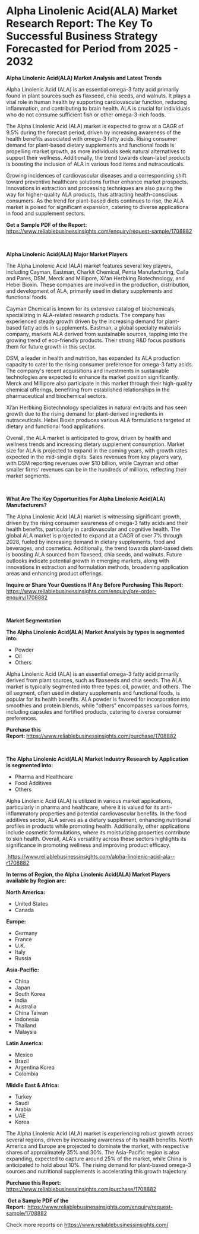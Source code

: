 <p><h1>Alpha Linolenic Acid(ALA) Market Research Report: The Key To Successful Business Strategy Forecasted for Period from 2025 - 2032</h1></p><p><strong>Alpha Linolenic Acid(ALA) Market Analysis and Latest Trends</strong></p>
<p><p>Alpha Linolenic Acid (ALA) is an essential omega-3 fatty acid primarily found in plant sources such as flaxseed, chia seeds, and walnuts. It plays a vital role in human health by supporting cardiovascular function, reducing inflammation, and contributing to brain health. ALA is crucial for individuals who do not consume sufficient fish or other omega-3-rich foods.</p><p>The Alpha Linolenic Acid (ALA) market is expected to grow at a CAGR of 9.5% during the forecast period, driven by increasing awareness of the health benefits associated with omega-3 fatty acids. Rising consumer demand for plant-based dietary supplements and functional foods is propelling market growth, as more individuals seek natural alternatives to support their wellness. Additionally, the trend towards clean-label products is boosting the inclusion of ALA in various food items and nutraceuticals. </p><p>Growing incidences of cardiovascular diseases and a corresponding shift toward preventive healthcare solutions further enhance market prospects. Innovations in extraction and processing techniques are also paving the way for higher-quality ALA products, thus attracting health-conscious consumers. As the trend for plant-based diets continues to rise, the ALA market is poised for significant expansion, catering to diverse applications in food and supplement sectors.</p></p>
<p><strong>Get a Sample PDF of the Report:&nbsp;</strong> <a href="https://www.reliablebusinessinsights.com/enquiry/request-sample/1708882?utm_campaign=2633&utm_medium=2&utm_source=Github&utm_content=ia&utm_term=27032025&utm_id=alpha-linolenic-acidala">https://www.reliablebusinessinsights.com/enquiry/request-sample/1708882</a></p>
<p>&nbsp;</p>
<p><strong>Alpha Linolenic Acid(ALA) Major Market Players</strong></p>
<p><p>The Alpha Linolenic Acid (ALA) market features several key players, including Cayman, Eastman, Charkit Chemical, Penta Manufacturing, Caila and Pares, DSM, Merck and Millipore, Xi'an Herbking Biotechnology, and Hebei Bioxin. These companies are involved in the production, distribution, and development of ALA, primarily used in dietary supplements and functional foods.</p><p>Cayman Chemical is known for its extensive catalog of biochemicals, specializing in ALA-related research products. The company has experienced steady growth driven by the increasing demand for plant-based fatty acids in supplements. Eastman, a global specialty materials company, markets ALA derived from sustainable sources, tapping into the growing trend of eco-friendly products. Their strong R&D focus positions them for future growth in this sector.</p><p>DSM, a leader in health and nutrition, has expanded its ALA production capacity to cater to the rising consumer preference for omega-3 fatty acids. The company's recent acquisitions and investments in sustainable technologies are expected to enhance its market position significantly. Merck and Millipore also participate in this market through their high-quality chemical offerings, benefiting from established relationships in the pharmaceutical and biochemical sectors.</p><p>Xi’an Herbking Biotechnology specializes in natural extracts and has seen growth due to the rising demand for plant-derived ingredients in nutraceuticals. Hebei Bioxin produces various ALA formulations targeted at dietary and functional food applications.</p><p>Overall, the ALA market is anticipated to grow, driven by health and wellness trends and increasing dietary supplement consumption. Market size for ALA is projected to expand in the coming years, with growth rates expected in the mid-single digits. Sales revenues from key players vary, with DSM reporting revenues over $10 billion, while Cayman and other smaller firms' revenues can be in the hundreds of millions, reflecting their market segments.</p></p>
<p>&nbsp;</p>
<p><strong>What Are The Key Opportunities For Alpha Linolenic Acid(ALA) Manufacturers?</strong></p>
<p><p>The Alpha Linolenic Acid (ALA) market is witnessing significant growth, driven by the rising consumer awareness of omega-3 fatty acids and their health benefits, particularly in cardiovascular and cognitive health. The global ALA market is projected to expand at a CAGR of over 7% through 2028, fueled by increasing demand in dietary supplements, food and beverages, and cosmetics. Additionally, the trend towards plant-based diets is boosting ALA sourced from flaxseed, chia seeds, and walnuts. Future outlooks indicate potential growth in emerging markets, along with innovations in extraction and formulation methods, broadening application areas and enhancing product offerings.</p></p>
<p><strong>Inquire or Share Your Questions If Any Before Purchasing This Report:</strong> <a href="https://www.reliablebusinessinsights.com/enquiry/pre-order-enquiry/1708882?utm_campaign=2633&utm_medium=2&utm_source=Github&utm_content=ia&utm_term=27032025&utm_id=alpha-linolenic-acidala">https://www.reliablebusinessinsights.com/enquiry/pre-order-enquiry/1708882</a></p>
<p>&nbsp;</p>
<p><strong>Market Segmentation</strong></p>
<p><strong>The Alpha Linolenic Acid(ALA) Market Analysis by types is segmented into:</strong></p>
<p><ul><li>Powder</li><li>Oil</li><li>Others</li></ul></p>
<p><p>Alpha Linolenic Acid (ALA) is an essential omega-3 fatty acid primarily derived from plant sources, such as flaxseeds and chia seeds. The ALA market is typically segmented into three types: oil, powder, and others. The oil segment, often used in dietary supplements and functional foods, is popular for its health benefits. ALA powder is favored for incorporation into smoothies and protein blends, while "others" encompasses various forms, including capsules and fortified products, catering to diverse consumer preferences.</p></p>
<p><strong>Purchase this Report:&nbsp;</strong><a href="https://www.reliablebusinessinsights.com/purchase/1708882?utm_campaign=2633&utm_medium=2&utm_source=Github&utm_content=ia&utm_term=27032025&utm_id=alpha-linolenic-acidala">https://www.reliablebusinessinsights.com/purchase/1708882</a></p>
<p>&nbsp;</p>
<p><strong>The Alpha Linolenic Acid(ALA) Market Industry Research by Application is segmented into:</strong></p>
<p><ul><li>Pharma and Healthcare</li><li>Food Additives</li><li>Others</li></ul></p>
<p><p>Alpha Linolenic Acid (ALA) is utilized in various market applications, particularly in pharma and healthcare, where it is valued for its anti-inflammatory properties and potential cardiovascular benefits. In the food additives sector, ALA serves as a dietary supplement, enhancing nutritional profiles in products while promoting health. Additionally, other applications include cosmetic formulations, where its moisturizing properties contribute to skin health. Overall, ALA's versatility across these sectors highlights its significance in promoting wellness and improving product efficacy.</p></p>
<p><a href="https://www.reliablebusinessinsights.com/alpha-linolenic-acid-ala--r1708882?utm_campaign=2633&utm_medium=2&utm_source=Github&utm_content=ia&utm_term=27032025&utm_id=alpha-linolenic-acidala">&nbsp;https://www.reliablebusinessinsights.com/alpha-linolenic-acid-ala--r1708882</a></p>
<p><strong>In terms of Region, the Alpha Linolenic Acid(ALA) Market Players available by Region are:</strong></p>
<p>
    <p> <strong> North America: </strong>
        <ul>
            <li>United States</li>
            <li>Canada</li>
        </ul>
        </p> 
    <p> <strong> Europe: </strong>
        <ul>
            <li>Germany</li>
            <li>France</li>
            <li>U.K.</li>
            <li>Italy</li>
            <li>Russia</li>
        </ul>
        </p> 
    <p> <strong> Asia-Pacific: </strong>
        <ul>
            <li>China</li>
            <li>Japan</li>
            <li>South Korea</li>
            <li>India</li>
            <li>Australia</li>
            <li>China Taiwan</li>
            <li>Indonesia</li>
            <li>Thailand</li>
            <li>Malaysia</li>
        </ul>
        </p> 
    <p> <strong> Latin America: </strong>
        <ul>
            <li>Mexico</li>
            <li>Brazil</li>
            <li>Argentina Korea</li>
            <li>Colombia</li>
        </ul>
        </p> 
    <p> <strong> Middle East & Africa: </strong>
        <ul>
            <li>Turkey</li>
            <li>Saudi</li>
            <li>Arabia</li>
            <li>UAE</li>
            <li>Korea</li>
        </ul>
    </p>
    </p>
<p><p>The Alpha Linolenic Acid (ALA) market is experiencing robust growth across several regions, driven by increasing awareness of its health benefits. North America and Europe are projected to dominate the market, with respective shares of approximately 35% and 30%. The Asia-Pacific region is also expanding, expected to capture around 25% of the market, while China is anticipated to hold about 10%. The rising demand for plant-based omega-3 sources and nutritional supplements is accelerating this growth trajectory.</p></p>
<p><strong>Purchase this Report: </strong><a href="https://www.reliablebusinessinsights.com/purchase/1708882?utm_campaign=2633&utm_medium=2&utm_source=Github&utm_content=ia&utm_term=27032025&utm_id=alpha-linolenic-acidala">https://www.reliablebusinessinsights.com/purchase/1708882</a></p>
<p>&nbsp;<strong>Get a Sample PDF of the Report:&nbsp;&nbsp;</strong><a href="https://www.reliablebusinessinsights.com/enquiry/request-sample/1708882?utm_campaign=2633&utm_medium=2&utm_source=Github&utm_content=ia&utm_term=27032025&utm_id=alpha-linolenic-acidala">https://www.reliablebusinessinsights.com/enquiry/request-sample/1708882</a></p>
<p><strong></strong></p>
<p>Check more reports on <a href="https://www.reliablebusinessinsights.com/?utm_campaign=2633&utm_medium=2&utm_source=Github&utm_content=ia&utm_term=27032025&utm_id=alpha-linolenic-acidala">https://www.reliablebusinessinsights.com/</a></p>